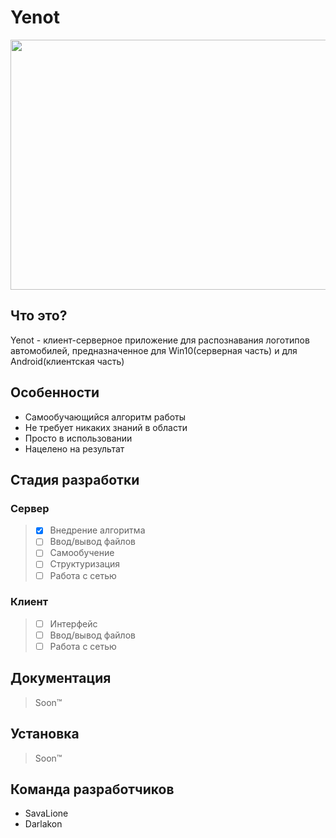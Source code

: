 Yenot
=====
<p align="center">
<img width="625" height="400" src="https://cdn-images-1.medium.com/max/1600/1*R2LMOGWg3BlVCeMR-Y9Dhw.jpeg">
</p>

Что это?
--------
Yenot - клиент-серверное приложение для распознавания логотипов автомобилей, предназначенное для Win10(серверная часть) и для Android(клиентская часть)

Особенности
-----------
* Самообучающийся алгоритм работы
* Не требует никаких знаний в области
* Просто в использовании
* Нацелено на результат

Стадия разработки
-----------------
### Сервер
>- [X] Внедрение алгоритма
>- [ ] Ввод/вывод файлов
>- [ ] Самообучение
>- [ ] Структуризация
>- [ ] Работа с сетью
### Клиент
>- [ ] Интерфейс
>- [ ] Ввод/вывод файлов
>- [ ] Работа с сетью

Документация
------------
>Soon™

Установка
---------
>Soon™

Команда разработчиков
---------------------
- SavaLione
- Darlakon
